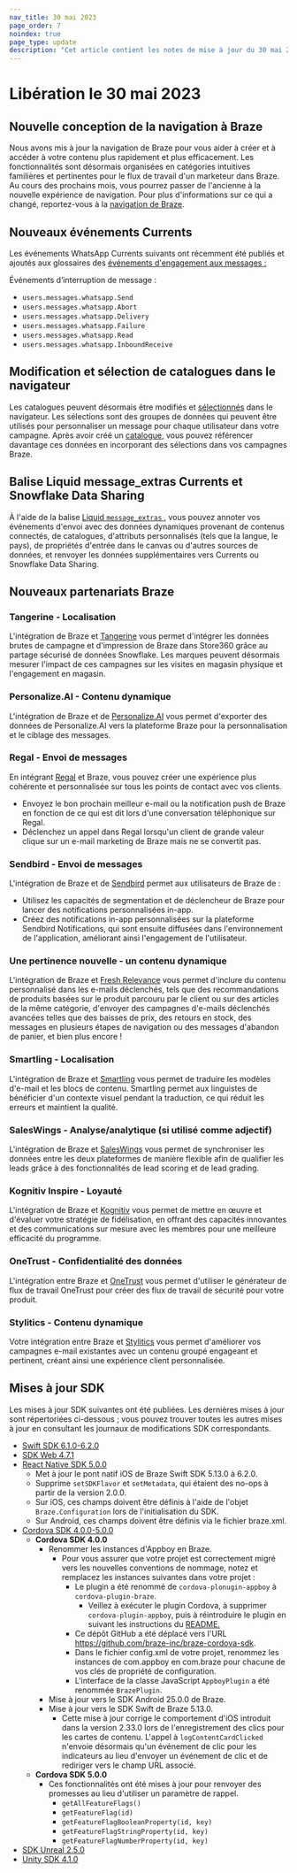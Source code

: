 ```yaml
---
nav_title: 30 mai 2023
page_order: 7
noindex: true
page_type: update
description: "Cet article contient les notes de mise à jour du 30 mai 2023."
---
```


# Libération le 30 mai 2023

## Nouvelle conception de la navigation à Braze

Nous avons mis à jour la navigation de Braze pour vous aider à créer et à accéder à votre contenu plus rapidement et plus efficacement. Les fonctionnalités sont désormais organisées en catégories intuitives familières et pertinentes pour le flux de travail d'un marketeur dans Braze. Au cours des prochains mois, vous pourrez passer de l'ancienne à la nouvelle expérience de navigation. Pour plus d'informations sur ce qui a changé, reportez-vous à la [navigation de Braze]({{site.baseurl}}/user_guide/administrative/access_braze/navigation/).

## Nouveaux événements Currents

Les événements WhatsApp Currents suivants ont récemment été publiés et ajoutés aux glossaires des [événements d'engagement aux messages :]({{site.baseurl}}/user_guide/data/braze_currents/event_glossary/message_engagement_events/) 

Événements d’interruption de message :
- `users.messages.whatsapp.Send`
- `users.messages.whatsapp.Abort`
- `users.messages.whatsapp.Delivery`
- `users.messages.whatsapp.Failure`
- `users.messages.whatsapp.Read`
- `users.messages.whatsapp.InboundReceive`

## Modification et sélection de catalogues dans le navigateur 

Les catalogues peuvent désormais être modifiés et [sélectionnés]({{site.baseurl}}/user_guide/personalization_and_dynamic_content/catalogs/selections) dans le navigateur. Les sélections sont des groupes de données qui peuvent être utilisés pour personnaliser un message pour chaque utilisateur dans votre campagne. Après avoir créé un [catalogue]({{site.baseurl}}/user_guide/personalization_and_dynamic_content/catalogs/), vous pouvez référencer davantage ces données en incorporant des sélections dans vos campagnes Braze.

## Balise Liquid message_extras Currents et Snowflake Data Sharing

À l'aide de la balise [Liquid `message_extras` ]({{site.baseurl}}/user_guide/personalization_and_dynamic_content/liquid/advanced_filters/message_extras/), vous pouvez annoter vos événements d'envoi avec des données dynamiques provenant de contenus connectés, de catalogues, d'attributs personnalisés (tels que la langue, le pays), de propriétés d'entrée dans le canvas ou d'autres sources de données, et renvoyer les données supplémentaires vers Currents ou Snowflake Data Sharing.

## Nouveaux partenariats Braze

### Tangerine - Localisation
L'intégration de Braze et [Tangerine]({{site.baseurl}}/partners/message_personalization/location/tangerine/) vous permet d'intégrer les données brutes de campagne et d'impression de Braze dans Store360 grâce au partage sécurisé de données Snowflake. Les marques peuvent désormais mesurer l'impact de ces campagnes sur les visites en magasin physique et l'engagement en magasin.

### Personalize.AI \- Contenu dynamique
L'intégration de Braze et de [Personalize.AI]({{site.baseurl}}/partners/message_personalization/dynamic_content/personalize/) vous permet d'exporter des données de Personalize.AI vers la plateforme Braze pour la personnalisation et le ciblage des messages.

### Regal - Envoi de messages
En intégrant [Regal]({{site.baseurl}}/partners/message_orchestration/additional_channels/instant_chat/regal/) et Braze, vous pouvez créer une expérience plus cohérente et personnalisée sur tous les points de contact avec vos clients.
- Envoyez le bon prochain meilleur e-mail ou la notification push de Braze en fonction de ce qui est dit lors d'une conversation téléphonique sur Regal.
- Déclenchez un appel dans Regal lorsqu'un client de grande valeur clique sur un e-mail marketing de Braze mais ne se convertit pas.

### Sendbird - Envoi de messages
L'intégration de Braze et de [Sendbird]({{site.baseurl}}/partners/message_orchestration/additional_channels/instant_chat/sendbird/) permet aux utilisateurs de Braze de :
- Utilisez les capacités de segmentation et de déclencheur de Braze pour lancer des notifications personnalisées in-app.
- Créez des notifications in-app personnalisées sur la plateforme Sendbird Notifications, qui sont ensuite diffusées dans l'environnement de l'application, améliorant ainsi l'engagement de l'utilisateur.

### Une pertinence nouvelle - un contenu dynamique
L'intégration de Braze et [Fresh Relevance]({{site.baseurl}}/partners/home/) vous permet d'inclure du contenu personnalisé dans les e-mails déclenchés, tels que des recommandations de produits basées sur le produit parcouru par le client ou sur des articles de la même catégorie, d'envoyer des campagnes d'e-mails déclenchés avancées telles que des baisses de prix, des retours en stock, des messages en plusieurs étapes de navigation ou des messages d'abandon de panier, et bien plus encore !

### Smartling - Localisation
L'intégration de Braze et [Smartling]({{site.baseurl}}/partners/message_personalization/localization/smartling/) vous permet de traduire les modèles d'e-mail et les blocs de contenu. Smartling permet aux linguistes de bénéficier d'un contexte visuel pendant la traduction, ce qui réduit les erreurs et maintient la qualité.

### SalesWings - Analyse/analytique (si utilisé comme adjectif)
L'intégration de Braze et [SalesWings]({{site.baseurl}}/partners/data_and_infrastructure_agility/analytics/saleswings#saleswings) vous permet de synchroniser les données entre les deux plateformes de manière flexible afin de qualifier les leads grâce à des fonctionnalités de lead scoring et de lead grading.

### Kognitiv Inspire - Loyauté
L'intégration de Braze et [Kognitiv]({{site.baseurl}}/partners/message_orchestration/channel_extensions/loyalty/kognitiv/) vous permet de mettre en œuvre et d'évaluer votre stratégie de fidélisation, en offrant des capacités innovantes et des communications sur mesure avec les membres pour une meilleure efficacité du programme.

### OneTrust - Confidentialité des données
L'intégration entre Braze et [OneTrust]({{site.baseurl}}/partners/data_and_infrastructure_agility/data_privacy/onetrust/) vous permet d'utiliser le générateur de flux de travail OneTrust pour créer des flux de travail de sécurité pour votre produit.

### Stylitics - Contenu dynamique
Votre intégration entre Braze et [Stylitics]({{site.baseurl}}/partners/message_personalization/dynamic_content/stylitics/) vous permet d'améliorer vos campagnes e-mail existantes avec un contenu groupé engageant et pertinent, créant ainsi une expérience client personnalisée.

## Mises à jour SDK

Les mises à jour SDK suivantes ont été publiées. Les dernières mises à jour sont répertoriées ci-dessous ; vous pouvez trouver toutes les autres mises à jour en consultant les journaux de modifications SDK correspondants.

- [Swift SDK 6.1.0-6.2.0](https://github.com/braze-inc/braze-swift-sdk/blob/main/CHANGELOG.md#620)
- [SDK Web 4.7.1](https://github.com/braze-inc/braze-web-sdk/blob/master/CHANGELOG.md#471)
- [React Native SDK 5.0.0](https://github.com/braze-inc/braze-react-native-sdk/blob/master/CHANGELOG.md#500)
	- Met à jour le pont natif iOS de Braze Swift SDK 5.13.0 à 6.2.0.
	- Supprime `setSDKFlavor` et `setMetadata`, qui étaient des no-ops à partir de la version 2.0.0.
	- Sur iOS, ces champs doivent être définis à l'aide de l'objet `Braze.Configuration` lors de l'initialisation du SDK.
	- Sur Android, ces champs doivent être définis via le fichier braze.xml.
- [Cordova SDK 4.0.0-5.0.0](https://github.com/braze-inc/braze-cordova-sdk/blob/master/CHANGELOG.md#500)
	- **Cordova SDK 4.0.0**
		- Renommer les instances d'Appboy en Braze.
			- Pour vous assurer que votre projet est correctement migré vers les nouvelles conventions de nommage, notez et remplacez les instances suivantes dans votre projet :
				- Le plugin a été renommé de `cordova-plonugin-appboy` à `cordova-plugin-braze`.
					- Veillez à exécuter le plugin Cordova, à supprimer `cordova-plugin-appboy`, puis à réintroduire le plugin en suivant les instructions du [README.](https://github.com/braze-inc/braze-cordova-sdk/blob/master/README.md)
				- Ce dépôt GitHub a été déplacé vers l'URL https://github.com/braze-inc/braze-cordova-sdk.
				- Dans le fichier config.xml de votre projet, renommez les instances de com.appboy en com.braze pour chacune de vos clés de propriété de configuration.
				- L'interface de la classe JavaScript `AppboyPlugin` a été renommée `BrazePlugin`.
		- Mise à jour vers le SDK Android 25.0.0 de Braze.
		- Mise à jour vers le SDK Swift de Braze 5.13.0.
			- Cette mise à jour corrige le comportement d'iOS introduit dans la version 2.33.0 lors de l'enregistrement des clics pour les cartes de contenu. L'appel à `logContentCardClicked` n'envoie désormais qu'un événement de clic pour les indicateurs au lieu d'envoyer un événement de clic et de rediriger vers le champ URL associé.
	- **Cordova SDK 5.0.0**
		- Ces fonctionnalités ont été mises à jour pour renvoyer des promesses au lieu d'utiliser un paramètre de rappel.
			- `getAllFeatureFlags()`
			- `getFeatureFlag(id)`
			- `getFeatureFlagBooleanProperty(id, key)`
			- `getFeatureFlagStringProperty(id, key)`
			- `getFeatureFlagNumberProperty(id, key)`
- [SDK Unreal 2.5.0](https://github.com/braze-inc/braze-unreal-sdk/blob/master/CHANGELOG.md#250)
- [Unity SDK 4.1.0](https://github.com/braze-inc/braze-unity-sdk/blob/master/CHANGELOG.md#410)
